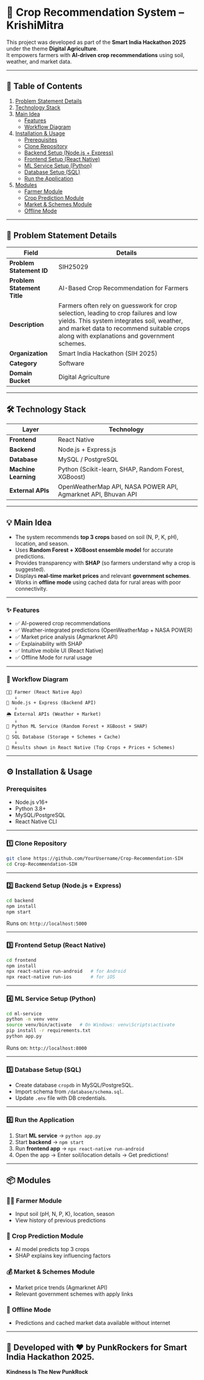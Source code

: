 # 🌾 Crop Recommendation System – KrishiMitra

This project was developed as part of the **Smart India Hackathon 2025** under the theme **Digital Agriculture**.  
It empowers farmers with **AI-driven crop recommendations** using soil, weather, and market data.  

---

## 📑 Table of Contents

1. [Problem Statement Details](#problem-statement-details)  
2. [Technology Stack](#technology-stack)  
3. [Main Idea](#main-idea)  
   - [Features](#features)  
   - [Workflow Diagram](#workflow-diagram)  
4. [Installation & Usage](#installation--usage)  
   - [Prerequisites](#prerequisites)  
   - [Clone Repository](#clone-repository)  
   - [Backend Setup (Node.js + Express)](#backend-setup-nodejs--express)  
   - [Frontend Setup (React Native)](#frontend-setup-react-native)  
   - [ML Service Setup (Python)](#ml-service-setup-python)  
   - [Database Setup (SQL)](#database-setup-sql)  
   - [Run the Application](#run-the-application)  
5. [Modules](#modules)  
   - [Farmer Module](#farmer-module)  
   - [Crop Prediction Module](#crop-prediction-module)  
   - [Market & Schemes Module](#market--schemes-module)  
   - [Offline Mode](#offline-mode)  

---

## 📝 Problem Statement Details

| Field                        | Details |
|------------------------------|---------|
| **Problem Statement ID**     | SIH25029 |
| **Problem Statement Title**  | AI-Based Crop Recommendation for Farmers |
| **Description**              | Farmers often rely on guesswork for crop selection, leading to crop failures and low yields. This system integrates soil, weather, and market data to recommend suitable crops along with explanations and government schemes. |
| **Organization**             | Smart India Hackathon (SIH 2025) |
| **Category**                 | Software |
| **Domain Bucket**            | Digital Agriculture |

---

## 🛠 Technology Stack

| Layer            | Technology |
|------------------|------------|
| **Frontend**     | React Native |
| **Backend**      | Node.js + Express.js |
| **Database**     | MySQL / PostgreSQL |
| **Machine Learning** | Python (Scikit-learn, SHAP, Random Forest, XGBoost) |
| **External APIs**| OpenWeatherMap API, NASA POWER API, Agmarknet API, Bhuvan API |

---

## 💡 Main Idea

- The system recommends **top 3 crops** based on soil (N, P, K, pH), location, and season.  
- Uses **Random Forest + XGBoost ensemble model** for accurate predictions.  
- Provides transparency with **SHAP** (so farmers understand why a crop is suggested).  
- Displays **real-time market prices** and relevant **government schemes**.  
- Works in **offline mode** using cached data for rural areas with poor connectivity.  

---

### ✨ Features
- ✅ AI-powered crop recommendations  
- ✅ Weather-integrated predictions (OpenWeatherMap + NASA POWER)  
- ✅ Market price analysis (Agmarknet API)  
- ✅ Explainability with SHAP  
- ✅ Intuitive mobile UI (React Native)  
- ✅ Offline Mode for rural usage  

---

### 🔄 Workflow Diagram
```
👨‍🌾 Farmer (React Native App)
   ↓
📡 Node.js + Express (Backend API)
   ↓
🌦 External APIs (Weather + Market)
   ↓
🧠 Python ML Service (Random Forest + XGBoost + SHAP)
   ↓
💾 SQL Database (Storage + Schemes + Cache)
   ↓
📱 Results shown in React Native (Top Crops + Prices + Schemes)
```

---

## ⚙️ Installation & Usage

### Prerequisites
- Node.js v16+  
- Python 3.8+  
- MySQL/PostgreSQL  
- React Native CLI  

---

### 1️⃣ Clone Repository
```bash
git clone https://github.com/YourUsername/Crop-Recommendation-SIH
cd Crop-Recommendation-SIH
```

---

### 2️⃣ Backend Setup (Node.js + Express)
```bash
cd backend
npm install
npm start
```
Runs on: `http://localhost:5000`

---

### 3️⃣ Frontend Setup (React Native)
```bash
cd frontend
npm install
npx react-native run-android   # for Android
npx react-native run-ios       # for iOS
```

---

### 4️⃣ ML Service Setup (Python)
```bash
cd ml-service
python -m venv venv
source venv/bin/activate   # On Windows: venv\Scripts\activate
pip install -r requirements.txt
python app.py
```
Runs on: `http://localhost:8000`

---

### 5️⃣ Database Setup (SQL)
- Create database `cropdb` in MySQL/PostgreSQL.  
- Import schema from `/database/schema.sql`.  
- Update `.env` file with DB credentials.  

---

### 6️⃣ Run the Application
1. Start **ML service** → `python app.py`  
2. Start **backend** → `npm start`  
3. Run **frontend app** → `npx react-native run-android`  
4. Open the app → Enter soil/location details → Get predictions!  

---

## 📦 Modules

### 👨‍🌾 Farmer Module
- Input soil (pH, N, P, K), location, season  
- View history of previous predictions  

### 🌱 Crop Prediction Module
- AI model predicts top 3 crops  
- SHAP explains key influencing factors  

### 💰 Market & Schemes Module
- Market price trends (Agmarknet API)  
- Relevant government schemes with apply links  

### 📴 Offline Mode
- Predictions and cached market data available without internet  

---

🚀 Developed with ❤️ by **PunkRockers** for **Smart India Hackathon 2025**.
---
**Kindness Is The New PunkRock**
